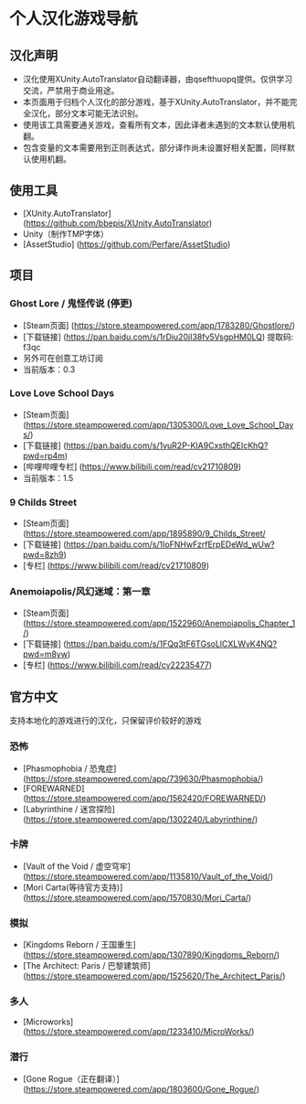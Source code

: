 # 个人汉化游戏导航
## 汉化声明
* 汉化使用XUnity.AutoTranslator自动翻译器，由qsefthuopq提供。仅供学习交流，严禁用于商业用途。
* 本页面用于归档个人汉化的部分游戏，基于XUnity.AutoTranslator，并不能完全汉化，部分文本可能无法识别。
* 使用该工具需要通关游戏，查看所有文本，因此译者未遇到的文本默认使用机翻。
* 包含变量的文本需要用到正则表达式，部分译作尚未设置好相关配置，同样默认使用机翻。
## 使用工具
* [XUnity.AutoTranslator] (https://github.com/bbepis/XUnity.AutoTranslator)
* Unity（制作TMP字体）
* [AssetStudio] (https://github.com/Perfare/AssetStudio)
## 项目
### Ghost Lore / 鬼怪传说 (停更)
* [Steam页面] (https://store.steampowered.com/app/1783280/Ghostlore/)
* [下载链接] (https://pan.baidu.com/s/1rDiu20jI38fv5VsgpHM0LQ) 提取码: f3qc
* 另外可在创意工坊订阅
* 当前版本：0.3
### Love Love School Days
* [Steam页面] (https://store.steampowered.com/app/1305300/Love_Love_School_Days/)
* [下载链接] (https://pan.baidu.com/s/1yuR2P-KIA9CxsthQEIcKhQ?pwd=rp4m)
* [哔哩哔哩专栏] (https://www.bilibili.com/read/cv21710809)
* 当前版本：1.5

### 9 Childs Street
* [Steam页面] (https://store.steampowered.com/app/1895890/9_Childs_Street/
* [下载链接] (https://pan.baidu.com/s/1IoFNHwFzrfErpEDeWd_wUw?pwd=8zh9)
* [专栏] (https://www.bilibili.com/read/cv21710809)

### Anemoiapolis/风幻迷域：第一章
* [Steam页面] (https://store.steampowered.com/app/1522960/Anemoiapolis_Chapter_1/)
* [下载链接] (https://pan.baidu.com/s/1FQq3tF6TGsoLlCXLWvK4NQ?pwd=m8yw)
* [专栏] (https://www.bilibili.com/read/cv22235477)
## 官方中文
支持本地化的游戏进行的汉化，只保留评价较好的游戏

### 恐怖
* [Phasmophobia / 恐鬼症] (https://store.steampowered.com/app/739630/Phasmophobia/)
* [FOREWARNED] (https://store.steampowered.com/app/1562420/FOREWARNED/)
* [Labyrinthine / 迷宫探险] (https://store.steampowered.com/app/1302240/Labyrinthine/)
### 卡牌
* [Vault of the Void / 虚空穹牢] (https://store.steampowered.com/app/1135810/Vault_of_the_Void/)
* [Mori Carta(等待官方支持)] (https://store.steampowered.com/app/1570830/Mori_Carta/)
### 模拟
* [Kingdoms Reborn / 王国重生] (https://store.steampowered.com/app/1307890/Kingdoms_Reborn/)
* [The Architect: Paris / 巴黎建筑师] (https://store.steampowered.com/app/1525620/The_Architect_Paris/)
### 多人
* [Microworks] (https://store.steampowered.com/app/1233410/MicroWorks/)
### 潜行
* [Gone Rogue（正在翻译）] (https://store.steampowered.com/app/1803600/Gone_Rogue/)
